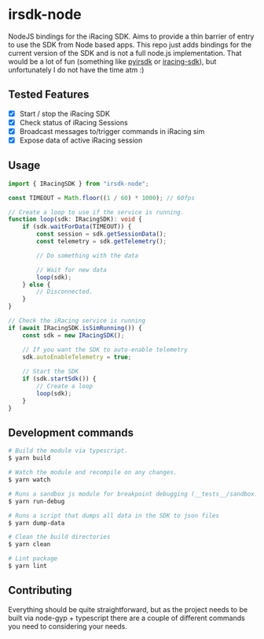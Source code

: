 # irsdk-node

NodeJS bindings for the iRacing SDK. Aims to provide a thin barrier of entry to use the SDK from Node based apps. This repo just adds bindings for the current version of the SDK and is not a full node.js implementation. That would be a lot of fun (something like [pyirsdk](https://github.com/kutu/pyirsdk) or [iracing-sdk](https://github.com/quimcalpe/iracing-sdk)), but unfortunately I do not have the time atm :)

## Tested Features

- [X] Start / stop the iRacing SDK
- [X] Check status of iRacing Sessions
- [X] Broadcast messages to/trigger commands in iRacing sim
- [X] Expose data of active iRacing session

## Usage

```ts
import { IRacingSDK } from "irsdk-node";

const TIMEOUT = Math.floor((1 / 60) * 1000); // 60fps

// Create a loop to use if the service is running.
function loop(sdk: IRacingSDK): void {
    if (sdk.waitForData(TIMEOUT)) {
        const session = sdk.getSessionData();
        const telemetry = sdk.getTelemetry();

        // Do something with the data

        // Wait for new data
        loop(sdk);
    } else {
        // Disconnected.
    }
}

// Check the iRacing service is running
if (await IRacingSDK.isSimRunning()) {
    const sdk = new IRacingSDK();

    // If you want the SDK to auto-enable telemetry
    sdk.autoEnableTelemetry = true;
    
    // Start the SDK
    if (sdk.startSdk()) {
        // Create a loop
        loop(sdk);
    }
}
```

## Development commands

```sh
# Build the module via typescript.
$ yarn build

# Watch the module and recompile on any changes.
$ yarn watch

# Runs a sandbox js module for breakpoint debugging (__tests__/sandbox.js)
$ yarn run-debug

# Runs a script that dumps all data in the SDK to json files
$ yarn dump-data

# Clean the build directories
$ yarn clean

# Lint package
$ yarn lint
```

## Contributing

Everything should be quite straightforward, but as the project needs to be built via node-gyp + typescript there are a couple of different commands you need to considering your needs.
